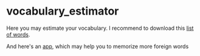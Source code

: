 # vocabulary_estimator

Here you may estimate your vocabulary. I recommend to download this <a href = http://www.mieliestronk.com/wordlist.html>list of words</a>.

And here's an <a href = https://github.com/Quartyom/en_learner--v2.0->app<a>, which may help you to memorize more foreign words
